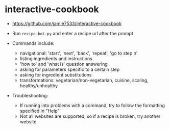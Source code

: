 # interactive-cookbook
* https://github.com/jamie7533/interactive-cookbook
* Run `recipe-bot.py` and enter a recipe url after the prompt
* Commands include:
   * navigational: 'start', 'next', 'back', 'repeat', 'go to step n'
   * listing ingredients and instructions
   * 'how to' and 'what is' question answering
   * asking for parameters specific to a certain step
   * asking for ingredient substitutions
   * transformations: vegetarian/non-vegetarian, cuisine, scaling, healthy/unhealthy

* Troubleshooting:
   * If running into problems with a command, try to follow the formatting specified in "Help"
   * Not all websites are supported, so if a recipe is broken, try another website